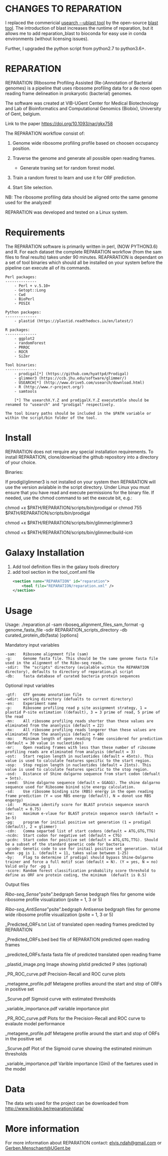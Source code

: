 # CHANGES TO REPARATION

I replaced the commericial [usearch --ublast tool](https://www.drive5.com/usearch/) by the open-source [blast tool](https://blast.ncbi.nlm.nih.gov/Blast.cgi). The introduction of blast increases the runtime of reparation, but it allows me to add reparation_blast to bioconda for easy use in conda environments (without licensing issues).

Further, I upgraded the python script from python2.7 to python3.6+.


# REPARATION
REPARATION (Ribosome Profiling Assisted (Re-)Annotation of Bacterial genomes) is a pipeline that uses ribosome profiling data for a de novo open reading frame delineation in prokaryotic (bacterial) genomes.

The software was created at VIB-UGent Center for Medical Biotechnology and Lab of Bioinformatics and Computational Genomics (Biobix), University of Gent, belgium.

Link to the paper https://doi.org/10.1093/nar/gkx758

The REPARATION workflow consist of:

1) Genome wide ribosome profiling profile based on choosen occupancy position.

2) Traverse the genome and generate all possible open reading frames.
	- Generate traning set for random forest model.
	
3) Train a random forest to learn and use it for ORF prediction.

4) Start Site selection.


NB: The ribosome profiling data should be aligned onto the same genome used for the analyzed!

REPARATION was developed and tested on a Linux system.


# Requirements

The REPARATION software is primarily written in perl, (NOW PYTHON3.6) and R. For each dataset the complete REPARATION workflow (from the sam files to final results) takes under 90 minutes.
REAPARATION is dependant on a set of tool binaries which should all be installed on your system before the pipeline can execute all of its commands.

	Perl packages:
	--------------
		- Perl + v.5.10+
		- Getopt::Long
		- Cwd	
		- BioPerl
		- POSIX
		
	Python packages:
	--------------
		- plastid (https://plastid.readthedocs.io/en/latest/)
		
	R packages:
	--------------
		- ggplot2
		- randomForest
		- PRROC
		- ROCR
		- SiZer

	Tool binaries:
	--------------
		- prodigal[*] (https://github.com/hyattpd/Prodigal)
		- glimmer3 (https://ccb.jhu.edu/software/glimmer/)
		- USEARCH[*] (http://www.drive5.com/usearch/download.html)
		- R (http://www.r-project.org/)
		- samtools
		
		[*] The usearchX.Y.Z and prodigalX.Y.Z executatble should be renamed to "usearch" and "prodigal" respectively.
	
	The tool binary paths should be included in the $PATH variable or within the script/bin folder of the tool.

	
# Install

REPARATION does not rerquire any special installation requirements. To install REPARATION, clone/download the github repository into a directory of your choice.

Binaries:

If prodigl/glimmer3 is not installed on your system then REPARATION will use the version avialable in the script directory. Under Linux you must ensure that you have read and execute permissions for the binary file. If needed, use the chmod command to set the execute bit, e.g.:

chmod +x $PATH/REPARATION/scripts/bin/prodigal or chmod 755 $PATH/REPARATION/scripts/bin/prodigal

chmod +x $PATH/REPARATION/scripts/bin/glimmer/glimmer3

chmod +x $PATH/REPARATION/scripts/bin/glimmer/build-icm



# Galaxy Installation

1) Add tool definition files in the galaxy tools directory
2) add tool section in the tool_conf.xml file
	```xml
	<section name="REPARATION" id="reparation">
		<tool file="REPARATION/reparation.xml" />
	</section>
	```
# Usage

Usage: ./reparation.pl -sam riboseq_alignment_files_sam_format -g genome_fasta_file -sdir REPARATION_scripts_directory -db curated_protein_db(fasta) [options]


Mandatory input variables

	-sam:   Ribosome alignment file (sam)
	-g:     Genome fasta file. This should be the same genome fasta file used in the alignment of the Ribo-seq reads.
	-sdir:  The "scripts" directory (avialable within the REPARATION directory), defaults to directory of reparation.pl script
	-db:    fasta database of curated bacteria protein sequences


Optional input variables

	-gtf:   GTF genome annotation file
	-wdir:  working directory (defualts to current directory)
	-en:    Experiment name
	-p:     Ribosome profiling read p site assignment strategy, 1 = plastid P-site estimation ((default), 3 = 3 prime of read, 5 prime of the read
	-mn:    All ribosome profiling reads shorter than these values are eliminated from the ananlysis (default = 22)
	-mx:    All ribosome profiling reads longerer than these values are eliminated from the ananlysis (default = 40)
	-mo:    Minimum length of open reading frame considered for prediction (default = 30 value in nucleotides)
	-mr:    Open reading frames with less than these number of ribosome profiling reads are eliminated from analysis (default = 3)
	-ost:   Start region length in nucleotides (default = 45nts). This value is used to calculate features specific to the start region.
	-osp:   Stop region length in nucleotides (default = 21nts). This value is used to calculate features specific to the stop region.
	-osd:   Distance of Shine dalgarno sequence from start codon (defualt = 5nts). 
	-seed:  Shine dalgarno sequence (default = GGAGG). The shine dalgarno sequence used for Ribosome binind site energy calculation.
	-sd:    Use ribosome binding site (RBS) energy in the open reading frame prediction (Y = use RBS energy (default), N = donot use RBS engergy)
	-id:    Minimum identify score for BLAST protein sequence search (defualt = 0.75)
	-ev:    maximum e-vlaue for BLAST protein sequence search (default = 1e-5)
	-pg:    program for initial positive set generation (1 = prodigal (default), 2 = glimmer)
	-cdn:   Comma separted list of start codons (default = ATG,GTG,TTG)
	-ncdn:  Start codon for negative set (default = CTG)
	-pcdn:  Start codon for positive set (default = ATG,GTG,TTG). Should be a subset of the standard genetic code for bacteria
    -gcode: Genetic code to use for initail positive set generation. Valid when -pg is 1. (default = 11, takes value between 1-25)
    -by:    Flag to determine if prodigal should bypass Shine-Dalgarno trainer and force a full motif scan (default = N). (Y = yes, N = no) Valid only for -pg 1
    -score: Random forest classification probability score threshold to define as ORF are protein coding, the minimum  (defualt is 0.5)


Output files

_Ribo-seq_Sense_"psite".bedgraph      	Sense bedgraph files for genome wide ribosome profile visualization (psite = 1, 3 or 5)

_Ribo-seq_AntiSense_"psite".bedgraph  	Antisense bedgraph files for genome wide ribosome profile visualization (psite = 1, 3 or 5)

_Predicted_ORFs.txt                   	List of translated open reading frames predicted by REPARATION

_Predicted_ORFs.bed                   	bed file of REPARATION predicted open reading frames

_predicted_ORFs.fasta                 	fasta file of predicted translated open reading frame

_plastid_image.png			Image showing plstid predicted P sites (optional)

_PR_ROC_curve.pdf                       Precision-Recall and ROC curve plots

_metagene_profile.pdf                   Metagene profiles around the start and stop of ORFs in positive set

_Scurve.pdf                             Sigmoid curve with estimated thresholds

_variable_importance.pdf                variable importance plot

_PR_ROC_curve.pdf		       	Plots for the Precision-Recall and ROC curve to evalaute model performance

_metagene_profile.pdf		       	Metagene profile around the start and stop of ORFs in the positive set

_Scurve.pdf			       	Plot of the Sigmoid curve showing the estimated minimum thresholds

_variable_importance.pdf	       	Varible importance (Gini) of the faetures used in the model


# Data

The data sets used for the project can be downloaded from http://www.biobix.be/reparation/data/

# More information

For more information about REPARATION contact: elvis.ndah@gmail.com or Gerben.Menschaert@UGent.be

